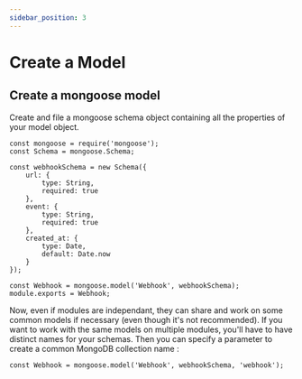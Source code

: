 ```yaml
---
sidebar_position: 3
---
```


# Create a Model

## Create a mongoose model

Create and file a mongoose schema object containing all the properties of your model object. 

```
const mongoose = require('mongoose');
const Schema = mongoose.Schema;

const webhookSchema = new Schema({
    url: {
        type: String,
        required: true
    },
    event: {
        type: String,
        required: true
    },
    created_at: {
        type: Date,
        default: Date.now
    }
});

const Webhook = mongoose.model('Webhook', webhookSchema);
module.exports = Webhook;
```

Now, even if modules are independant, they can share and work on some common models if necessary (even though it's not recommended). If you want to work with the same models on multiple modules, you'll have to have distinct names for your schemas. Then you can specify a parameter to create a common MongoDB collection name :

```
const Webhook = mongoose.model('Webhook', webhookSchema, 'webhook');
```